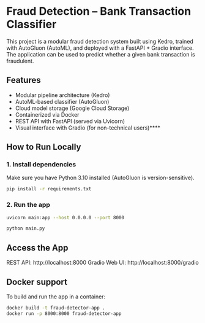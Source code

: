 # Fraud Detection – Bank Transaction Classifier

This project is a modular fraud detection system built using Kedro, trained with AutoGluon (AutoML), and deployed with a FastAPI + Gradio interface. The application can be used to predict whether a given bank transaction is fraudulent.

## Features
- Modular pipeline architecture (Kedro)
- AutoML-based classifier (AutoGluon)
- Cloud model storage (Google Cloud Storage)
- Containerized via Docker
- REST API with FastAPI (served via Uvicorn)
- Visual interface with Gradio (for non-technical users)****


## How to Run Locally

### 1. Install dependencies
Make sure you have Python 3.10 installed (AutoGluon is version-sensitive).

```bash
pip install -r requirements.txt
```

### 2. Run the app

```bash
uvicorn main:app --host 0.0.0.0 --port 8000
```

```bash
python main.py
```

## Access the App
REST API: http://localhost:8000
Gradio Web UI: http://localhost:8000/gradio

## Docker support
To build and run the app in a container:

```bash
docker build -t fraud-detector-app .
docker run -p 8000:8000 fraud-detector-app
```